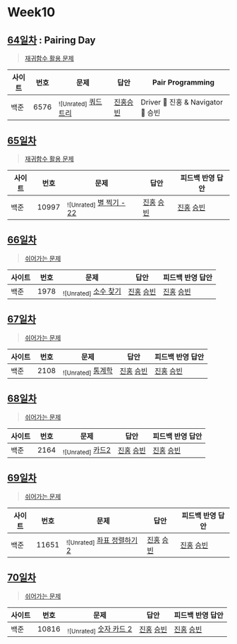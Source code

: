 # Week10

## [64일차](Day64) : Pairing Day

> [재귀함수 활용 문제](https://www.acmicpc.net/group/workbook/view/9797/31034)

| 사이트 | 번호 | 문제                 | 답안                | Pair Programming    |
| ------ | ---- | -------------------- | ------------------- | ------------------- |
| 백준   | 6576 | <sub>![Unrated]</sub> [쿼드 트리](https://www.acmicpc.net/problem/6576) | [진홍승빈](Day64/boj6576_kjhwsb.java) | Driver 🚗 진홍 & Navigator 🧭 승빈 |

## [65일차](Day65)

> [재귀함수 활용 문제](https://www.acmicpc.net/group/workbook/view/9797/31046)

| 사이트 | 번호 | 문제                 | 답안                | 피드백 반영 답안    |
| ------ | ---- | -------------------- | ------------------- | ------------------- |
| 백준   | 10997    | <sub>![Unrated]</sub> [별 찍기 - 22](https://www.acmicpc.net/problem/10997) | [진홍](Day65/boj10997_kjh.java) [승빈](Day65/boj10997_wsb.java) | [진홍](Day65/bkj10997_kjh_fb.java) [승빈](Day65/boj10997_wsb.java) |

## [66일차](Day66)

> [쉬어가는 문제](https://www.acmicpc.net/group/workbook/view/9797/31102)

| 사이트 | 번호 | 문제                 | 답안                | 피드백 반영 답안    |
| ------ | ---- | -------------------- | ------------------- | ------------------- |
| 백준   | 1978 | <sub>![Unrated]</sub> [소수 찾기](https://www.acmicpc.net/problem/1978) | [진홍](Day66/boj1978_kjh.java) [승빈](Day66/boj1978_wsb.java) | [진홍](Day66/boj1978_kjh.java) [승빈](Day66/boj1978_wsb.java) |

## [67일차](Day67)

> [쉬어가는 문제](https://www.acmicpc.net/group/workbook/view/9797/31140)

| 사이트 | 번호 | 문제                 | 답안                | 피드백 반영 답안    |
| ------ | ---- | -------------------- | ------------------- | ------------------- |
| 백준   | 2108    | <sub>![Unrated]</sub> [통계학](https://www.acmicpc.net/problem/2108) | [진홍](bj2108_kjh.java) [승빈](Day67/boj2108_wsb.java) | [진홍](Day67/boj2109_kjh_fb.java) [승빈](Day67/boj2108_wsb.java) |

## [68일차](Day68)

> [쉬어가는 문제](https://www.acmicpc.net/group/workbook/view/9797/31205)

| 사이트 | 번호 | 문제                 | 답안                | 피드백 반영 답안    |
| ------ | ---- | -------------------- | ------------------- | ------------------- |
| 백준   | 2164 | <sub>![Unrated]</sub> [카드2](https://www.acmicpc.net/problem/2164) | [진홍](Day68/boj2164_kjh.java) [승빈](Day68/boj2164_wsb.java) | [진홍](Day68/boj2164_kjh_fb.java) [승빈](Day68/boj2164_wsb.java) |

## [69일차](Day69)

> [쉬어가는 문제](https://www.acmicpc.net/group/workbook/view/9797/31232)

| 사이트 | 번호   | 문제                 | 답안                | 피드백 반영 답안    |
| ------ | ---- | -------------------- | ------------------- | ------------------- |
| 백준   | 11651    | <sub>![Unrated]</sub> [좌표 정렬하기 2](https://www.acmicpc.net/problem/11651) | [진홍](Day69/boj11651_kjh.java) [승빈](Day69/boj11651_wsb.java) | [진홍](Day69/boj11651_kjh.java) [승빈](Day69/boj11651_wsb.java) |

## [70일차](Day70)

> [쉬어가는 문제](https://www.acmicpc.net/group/workbook/view/9797/31260)

| 사이트 | 번호 | 문제                 | 답안                | 피드백 반영 답안    |
| ------ | ---- | -------------------- | ------------------- | ------------------- |
| 백준   | 10816 | <sub>![Unrated]</sub> [숫자 카드 2](https://www.acmicpc.net/problem/10816) | [진홍](Day70/boj10816_kjh.java) [승빈](Day70/boj10816_wsb.java) | [진홍](Day70/boj10816_kjh.java) [승빈](Day70/boj10816_wsb_fb.java) |
